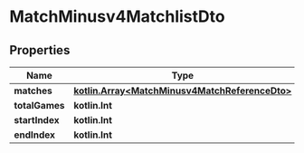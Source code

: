 
# MatchMinusv4MatchlistDto

## Properties
Name | Type | Description | Notes
------------ | ------------- | ------------- | -------------
**matches** | [**kotlin.Array&lt;MatchMinusv4MatchReferenceDto&gt;**](MatchMinusv4MatchReferenceDto.md) |  |  [optional]
**totalGames** | **kotlin.Int** |  |  [optional]
**startIndex** | **kotlin.Int** |  |  [optional]
**endIndex** | **kotlin.Int** |  |  [optional]



